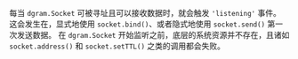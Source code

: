 <!-- YAML
added: v0.1.99
-->

每当 `dgram.Socket` 可被寻址且可以接收数据时，就会触发 `'listening'` 事件。 
这会发生在，显式地使用 `socket.bind()`、或者隐式地使用 `socket.send()` 第一次发送数据。 
在 `dgram.Socket` 开始监听之前，底层的系统资源并不存在，且诸如 `socket.address()` 和 `socket.setTTL()` 之类的调用都会失败。

